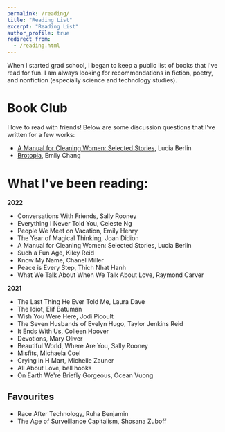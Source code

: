 ```yaml
---
permalink: /reading/
title: "Reading List"
excerpt: "Reading List"
author_profile: true
redirect_from: 
  - /reading.html
---
```


When I started grad school, I began to keep a public list of books that I've read for fun.  I am always looking for recommendations in fiction, poetry, and nonfiction (especially science and technology studies).

# Book Club

I love to read with friends!  Below are some discussion questions that I've written for a few works:
* [A Manual for Cleaning Women: Selected Stories](https://docs.google.com/document/d/1RY3_SNmcNZJ-ekVzGpkJXaYLb1NWi4lZ0pDJTpiO75k/edit?usp=sharing), Lucia Berlin
* [Brotopia](https://docs.google.com/document/d/1QSCm24p2Fc6-E66ddi1zniWIQKhHGBCBlWrvexvy100/edit?usp=sharing), Emily Chang

# What I've been reading:

**2022**
* Conversations With Friends, Sally Rooney
* Everything I Never Told You, Celeste Ng
* People We Meet on Vacation, Emily Henry
* The Year of Magical Thinking, Joan Didion
* A Manual for Cleaning Women: Selected Stories, Lucia Berlin
* Such a Fun Age, Kiley Reid
* Know My Name, Chanel Miller
* Peace is Every Step, Thich Nhat Hanh
* What We Talk About When We Talk About Love, Raymond Carver

**2021**
* The Last Thing He Ever Told Me, Laura Dave
* The Idiot, Elif Batuman
* Wish You Were Here, Jodi Picoult
* The Seven Husbands of Evelyn Hugo, Taylor Jenkins Reid
* It Ends With Us, Colleen Hoover
* Devotions, Mary Oliver
* Beautiful World, Where Are You, Sally Rooney
* Misfits, Michaela Coel
* Crying in H Mart, Michelle Zauner
* All About Love, bell hooks
* On Earth We're Briefly Gorgeous, Ocean Vuong

Favourites
------
* Race After Technology, Ruha Benjamin
* The Age of Surveillance Capitalism, Shosana Zuboff
